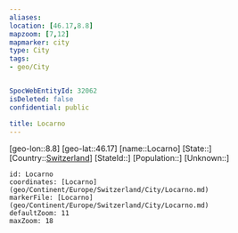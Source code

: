 ```yaml
---
aliases: 
location: [46.17,8.8]
mapzoom: [7,12] 
mapmarker: city 
type: City
tags:
- geo/City


SpocWebEntityId: 32062
isDeleted: false
confidential: public

title: Locarno
---
```

[geo-lon::8.8]
[geo-lat::46.17]
[name::Locarno]
[State::]
[Country::[Switzerland](geo/Continent/Europe/Switzerland.md)]
[StateId::]
[Population::]
[Unknown::]


```leaflet
id: Locarno
coordinates: [Locarno](geo/Continent/Europe/Switzerland/City/Locarno.md)
markerFile: [Locarno](geo/Continent/Europe/Switzerland/City/Locarno.md)
defaultZoom: 11 
maxZoom: 18
```


